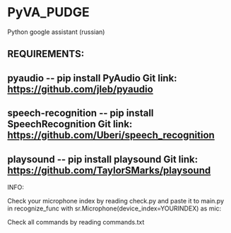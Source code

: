 # PyVA_PUDGE
Python google assistant (russian)

REQUIREMENTS:
---------------------------------------------------
pyaudio -- pip install PyAudio
Git link:
https://github.com/jleb/pyaudio
---------------------------------------------------
speech-recognition -- pip install SpeechRecognition
Git link:
https://github.com/Uberi/speech_recognition
---------------------------------------------------
playsound -- pip install playsound
Git link:
https://github.com/TaylorSMarks/playsound
---------------------------------------------------


INFO:

Check your microphone index by reading check.py and paste it to main.py
in recognize_func with sr.Microphone(device_index=YOURINDEX) as mic:

Check all commands by reading commands.txt
